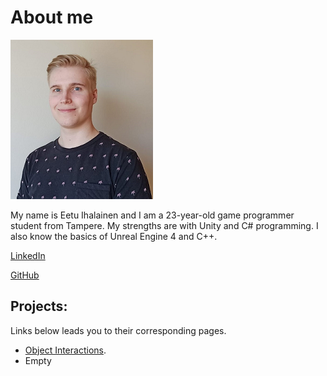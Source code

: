# About me
![Eetu](./images/Eetu.png)

My name is Eetu Ihalainen and I am a 23-year-old game programmer student from Tampere. My strengths are with Unity and C# programming. I also know the basics of Unreal Engine 4 and C++.

[LinkedIn](https://www.linkedin.com/in/eetu-ihalainen/)

[GitHub](https://github.com/Eetui)


## Projects:

Links below leads you to their corresponding pages.

*   [Object Interactions](./objectinteractions-page.html).
*   Empty
